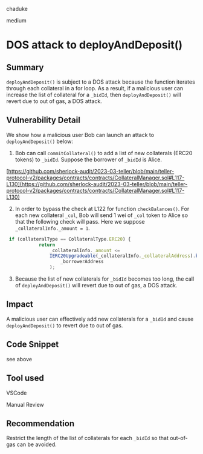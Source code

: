 chaduke

medium

# DOS attack to  deployAndDeposit()

## Summary
``deployAndDeposit()`` is subject to a DOS attack because the function iterates through each collateral in a for loop. As a result, if a malicious user can increase the list of collateral for a ``_bidId``, then  ``deployAndDeposit()`` will revert due to out of gas, a DOS attack.

## Vulnerability Detail
We show how a malicious user Bob can launch an attack to ``deployAndDeposit()`` below:

1. Bob can call ``commitCollateral()`` to add a list of new collaterals (ERC20 tokens) to ``_bidId``. Suppose the borrower of  ``_bidId`` is Alice. 

[https://github.com/sherlock-audit/2023-03-teller/blob/main/teller-protocol-v2/packages/contracts/contracts/CollateralManager.sol#L117-L130](https://github.com/sherlock-audit/2023-03-teller/blob/main/teller-protocol-v2/packages/contracts/contracts/CollateralManager.sol#L117-L130)

2. In order to bypass the check at L122 for function ``checkBalances()``.  For each new collateral ``_col``, Bob will send 1 wei of ``_col`` token to Alice so that the following check will pass. Here we suppose ``_collateralInfo._amount = 1``. 

```javascript
 if (collateralType == CollateralType.ERC20) {
            return
                _collateralInfo._amount <=
                IERC20Upgradeable(_collateralInfo._collateralAddress).balanceOf(
                    _borrowerAddress
                );
```

3. Because the list of new collaterals for ``_bidId`` becomes too long,  the call of  ``deployAndDeposit()`` will revert due to out of gas, a DOS attack.

## Impact
A malicious user can effectively add new collaterals for a ``_bidId``  and cause ``deployAndDeposit()`` to revert due to out of gas.


## Code Snippet
see above

## Tool used
VSCode

Manual Review

## Recommendation
Restrict the length of the list of  collaterals for each ``_bidId`` so that out-of-gas can be avoided. 

